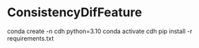 # ConsistencyDifFeature
conda create -n cdh python=3.10
conda activate cdh
pip install -r requirements.txt
